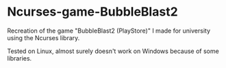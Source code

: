 # Ncurses-game-BubbleBlast2
Recreation of the game "BubbleBlast2 (PlayStore)" I made for university using the Ncurses library.

Tested on Linux, almost surely doesn't work on Windows because of some libraries.
